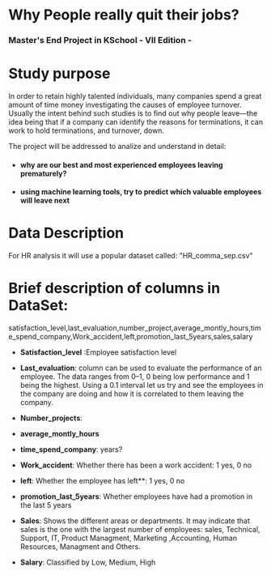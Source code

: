 # Why People really quit their jobs?

### Master's End Project in KSchool - VII Edition -

# Study purpose

In order to retain highly talented individuals, many companies spend a great amount of time money investigating the causes of employee turnover. Usually the intent behind such studies is to find out why people leave—the idea being that if a company can identify the reasons for terminations, it can work to hold terminations, and turnover, down.

The project will be addressed to analize and understand in detail: 

 - #### **why are our best and most experienced employees leaving prematurely?**
 - #### **using machine learning tools, try to predict which valuable employees will leave next**

# Data Description
For HR analysis it will use a popular dataset called: "HR_comma_sep.csv"

# Brief description of columns in DataSet:
satisfaction_level,last_evaluation,number_project,average_montly_hours,time_spend_company,Work_accident,left,promotion_last_5years,sales,salary

- **Satisfaction_level** :Employee satisfaction level

- **Last_evaluation**: column can be used to evaluate the performance of an employee. The data ranges from 0–1, 0 being low performance and 1 being the highest. Using a 0.1 interval let us try and see the employees in the company are doing and how it is correlated to them leaving the company.

- **Number_projects**: 

- **average_montly_hours**

- **time_spend_company**: years?

- **Work_accident**: Whether there has been a work accident: 1 yes, 0 no

- **left**: Whether the employee has left**: 1 yes, 0 no

- **promotion_last_5years**: Whether employees have had a promotion in the last 5 years

- **Sales**: Shows the different areas or departments. It may indicate that sales is the one with the largest number of employees: sales, Technical, Support, IT, Product Managment, Marketing ,Accounting, Human Resources, Managment and Others.

- **Salary**: Classified by Low, Medium, High



